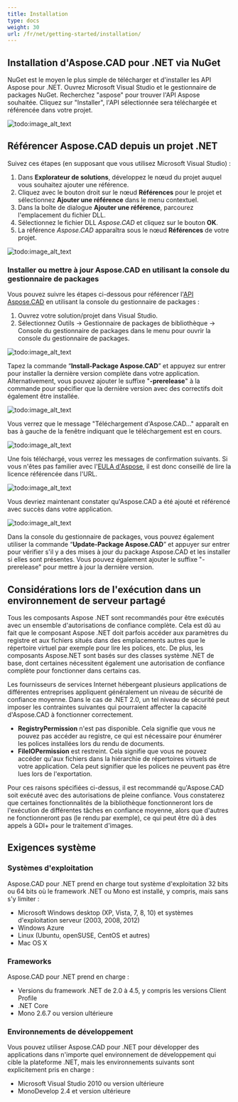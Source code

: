 ```yaml
---
title: Installation
type: docs
weight: 30
url: /fr/net/getting-started/installation/
---
```


## **Installation d'Aspose.CAD pour .NET via NuGet**

NuGet est le moyen le plus simple de télécharger et d'installer les API Aspose pour .NET. Ouvrez Microsoft Visual Studio et le gestionnaire de packages NuGet. Recherchez "aspose" pour trouver l'API Aspose souhaitée. Cliquez sur "Installer", l'API sélectionnée sera téléchargée et référencée dans votre projet.

![todo:image_alt_text](/cad/_assets/install/installation_1.png)

## **Référencer Aspose.CAD depuis un projet .NET**

Suivez ces étapes (en supposant que vous utilisez Microsoft Visual Studio) :

1. Dans **Explorateur de solutions**, développez le nœud du projet auquel vous souhaitez ajouter une référence.
1. Cliquez avec le bouton droit sur le nœud **Références** pour le projet et sélectionnez **Ajouter une référence** dans le menu contextuel.
1. Dans la boîte de dialogue **Ajouter une référence**, parcourez l'emplacement du fichier DLL.
1. Sélectionnez le fichier DLL *Aspose.CAD* et cliquez sur le bouton **OK**.
1. La référence *Aspose.CAD* apparaîtra sous le nœud **Références** de votre projet.

![todo:image_alt_text](/cad/_assets/install/installation_2.png)

### **Installer ou mettre à jour Aspose.CAD en utilisant la console du gestionnaire de packages**

Vous pouvez suivre les étapes ci-dessous pour référencer l'[API Aspose.CAD](https://www.nuget.org/packages/Aspose.CAD/) en utilisant la console du gestionnaire de packages :

1. Ouvrez votre solution/projet dans Visual Studio.
1. Sélectionnez Outils -> Gestionnaire de packages de bibliothèque -> Console du gestionnaire de packages dans le menu pour ouvrir la console du gestionnaire de packages.

![todo:image_alt_text](/cad/_assets/install/installation_3.png)

Tapez la commande “**Install-Package Aspose.CAD**” et appuyez sur entrer pour installer la dernière version complète dans votre application. Alternativement, vous pouvez ajouter le suffixe "**-prerelease**" à la commande pour spécifier que la dernière version avec des correctifs doit également être installée.

![todo:image_alt_text](/cad/_assets/install/installation_4.png)

Vous verrez que le message "Téléchargement d'Aspose.CAD..." apparaît en bas à gauche de la fenêtre indiquant que le téléchargement est en cours. 

![todo:image_alt_text](/cad/_assets/install/installation_5.png)

Une fois téléchargé, vous verrez les messages de confirmation suivants. Si vous n'êtes pas familier avec l'[EULA d'Aspose](https://about.aspose.com/legal/eula), il est donc conseillé de lire la licence référencée dans l'URL.

![todo:image_alt_text](/cad/_assets/install/installation_6.png)

Vous devriez maintenant constater qu'Aspose.CAD a été ajouté et référencé avec succès dans votre application.

![todo:image_alt_text](/cad/_assets/install/installation_7.png)

Dans la console du gestionnaire de packages, vous pouvez également utiliser la commande “**Update-Package Aspose.CAD**” et appuyer sur entrer pour vérifier s'il y a des mises à jour du package Aspose.CAD et les installer si elles sont présentes. Vous pouvez également ajouter le suffixe "-prerelease" pour mettre à jour la dernière version.

## **Considérations lors de l'exécution dans un environnement de serveur partagé**

Tous les composants Aspose .NET sont recommandés pour être exécutés avec un ensemble d'autorisations de confiance complète. Cela est dû au fait que le composant Aspose .NET doit parfois accéder aux paramètres du registre et aux fichiers situés dans des emplacements autres que le répertoire virtuel par exemple pour lire les polices, etc. De plus, les composants Aspose.NET sont basés sur des classes système .NET de base, dont certaines nécessitent également une autorisation de confiance complète pour fonctionner dans certains cas.

Les fournisseurs de services Internet hébergeant plusieurs applications de différentes entreprises appliquent généralement un niveau de sécurité de confiance moyenne. Dans le cas de .NET 2.0, un tel niveau de sécurité peut imposer les contraintes suivantes qui pourraient affecter la capacité d'Aspose.CAD à fonctionner correctement.

- **RegistryPermission** n'est pas disponible. Cela signifie que vous ne pouvez pas accéder au registre, ce qui est nécessaire pour énumérer les polices installées lors du rendu de documents.
- **FileIOPermission** est restreint. Cela signifie que vous ne pouvez accéder qu'aux fichiers dans la hiérarchie de répertoires virtuels de votre application. Cela peut signifier que les polices ne peuvent pas être lues lors de l'exportation.

Pour ces raisons spécifiées ci-dessus, il est recommandé qu'Aspose.CAD soit exécuté avec des autorisations de pleine confiance. Vous constaterez que certaines fonctionnalités de la bibliothèque fonctionneront lors de l'exécution de différentes tâches en confiance moyenne, alors que d'autres ne fonctionneront pas (le rendu par exemple), ce qui peut être dû à des appels à GDI+ pour le traitement d'images.

## **Exigences système**

### **Systèmes d'exploitation**

Aspose.CAD pour .NET prend en charge tout système d'exploitation 32 bits ou 64 bits où le framework .NET ou Mono est installé, y compris, mais sans s'y limiter :

- Microsoft Windows desktop (XP, Vista, 7, 8, 10) et systèmes d'exploitation serveur (2003, 2008, 2012)
- Windows Azure
- Linux (Ubuntu, openSUSE, CentOS et autres)
- Mac OS X

### **Frameworks**

Aspose.CAD pour .NET prend en charge :

- Versions du framework .NET de 2.0 à 4.5, y compris les versions Client Profile
- .NET Core
- Mono 2.6.7 ou version ultérieure

### **Environnements de développement**

Vous pouvez utiliser Aspose.CAD pour .NET pour développer des applications dans n'importe quel environnement de développement qui cible la plateforme .NET, mais les environnements suivants sont explicitement pris en charge :

- Microsoft Visual Studio 2010 ou version ultérieure
- MonoDevelop 2.4 et version ultérieure
